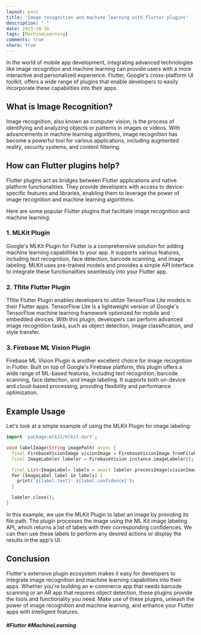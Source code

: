```yaml
---
layout: post
title: "Image recognition and machine learning with Flutter plugins"
description: " "
date: 2023-10-16
tags: [MachineLearning]
comments: true
share: true
---
```


In the world of mobile app development, integrating advanced technologies like image recognition and machine learning can provide users with a more interactive and personalized experience. Flutter, Google's cross-platform UI toolkit, offers a wide range of plugins that enable developers to easily incorporate these capabilities into their apps.

## What is Image Recognition?

Image recognition, also known as computer vision, is the process of identifying and analyzing objects or patterns in images or videos. With advancements in machine learning algorithms, image recognition has become a powerful tool for various applications, including augmented reality, security systems, and content filtering.

## How can Flutter plugins help?

Flutter plugins act as bridges between Flutter applications and native platform functionalities. They provide developers with access to device-specific features and libraries, enabling them to leverage the power of image recognition and machine learning algorithms.

Here are some popular Flutter plugins that facilitate image recognition and machine learning:

### 1. MLKit Plugin

Google's MLKit Plugin for Flutter is a comprehensive solution for adding machine learning capabilities to your app. It supports various features, including text recognition, face detection, barcode scanning, and image labeling. MLKit uses pre-trained models and provides a simple API interface to integrate these functionalities seamlessly into your Flutter app.

### 2. Tflite Flutter Plugin

Tflite Flutter Plugin enables developers to utilize TensorFlow Lite models in their Flutter apps. TensorFlow Lite is a lightweight version of Google's TensorFlow machine learning framework optimized for mobile and embedded devices. With this plugin, developers can perform advanced image recognition tasks, such as object detection, image classification, and style transfer.

### 3. Firebase ML Vision Plugin

Firebase ML Vision Plugin is another excellent choice for image recognition in Flutter. Built on top of Google's Firebase platform, this plugin offers a wide range of ML-based features, including text recognition, barcode scanning, face detection, and image labeling. It supports both on-device and cloud-based processing, providing flexibility and performance optimization.

## Example Usage

Let's look at a simple example of using the MLKit Plugin for image labeling:

```dart
import 'package:mlkit/mlkit.dart';

void labelImage(String imagePath) async {
  final FirebaseVisionImage visionImage = FirebaseVisionImage.fromFilePath(imagePath);
  final ImageLabeler labeler = FirebaseVision.instance.imageLabeler();

  final List<ImageLabel> labels = await labeler.processImage(visionImage);
  for (ImageLabel label in labels) {
    print('${label.text}: ${label.confidence}');
  }

  labeler.close();
}
```

In this example, we use the MLKit Plugin to label an image by providing its file path. The plugin processes the image using the ML Kit image labeling API, which returns a list of labels with their corresponding confidences. We can then use these labels to perform any desired actions or display the results in the app's UI.

## Conclusion

Flutter's extensive plugin ecosystem makes it easy for developers to integrate image recognition and machine learning capabilities into their apps. Whether you're building an e-commerce app that needs barcode scanning or an AR app that requires object detection, these plugins provide the tools and functionality you need. Make use of these plugins, unleash the power of image recognition and machine learning, and enhance your Flutter apps with intelligent features.

##### #Flutter #MachineLearning